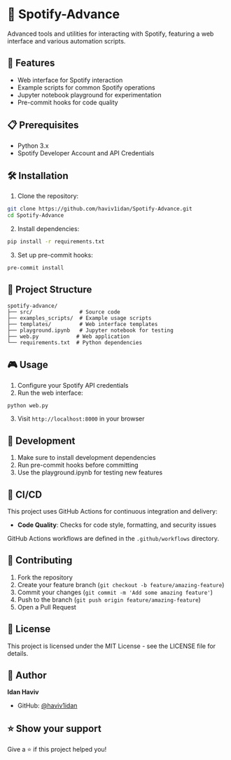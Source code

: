 # 🎵 Spotify-Advance

Advanced tools and utilities for interacting with Spotify, featuring a web interface and various automation scripts.

## 🚀 Features

- Web interface for Spotify interaction
- Example scripts for common Spotify operations
- Jupyter notebook playground for experimentation
- Pre-commit hooks for code quality

## 📋 Prerequisites

- Python 3.x
- Spotify Developer Account and API Credentials

## 🛠️ Installation

1. Clone the repository:
```bash
git clone https://github.com/haviv1idan/Spotify-Advance.git
cd Spotify-Advance
```

2. Install dependencies:
```bash
pip install -r requirements.txt
```

3. Set up pre-commit hooks:
```bash
pre-commit install
```

## 📁 Project Structure

```
spotify-advance/
├── src/               # Source code
├── examples_scripts/  # Example usage scripts
├── templates/         # Web interface templates
├── playground.ipynb   # Jupyter notebook for testing
├── web.py            # Web application
└── requirements.txt  # Python dependencies
```

## 🎮 Usage

1. Configure your Spotify API credentials
2. Run the web interface:
```bash
python web.py
```
3. Visit `http://localhost:8000` in your browser

## 🧪 Development

1. Make sure to install development dependencies
2. Run pre-commit hooks before committing
3. Use the playground.ipynb for testing new features

## 🔄 CI/CD

This project uses GitHub Actions for continuous integration and delivery:

- **Code Quality**: Checks for code style, formatting, and security issues

GitHub Actions workflows are defined in the `.github/workflows` directory.

## 📝 Contributing

1. Fork the repository
2. Create your feature branch (`git checkout -b feature/amazing-feature`)
3. Commit your changes (`git commit -m 'Add some amazing feature'`)
4. Push to the branch (`git push origin feature/amazing-feature`)
5. Open a Pull Request

## 📄 License

This project is licensed under the MIT License - see the LICENSE file for details.

## 👤 Author

**Idan Haviv**
- GitHub: [@haviv1idan](https://github.com/haviv1idan)

## ⭐ Show your support

Give a ⭐️ if this project helped you!
